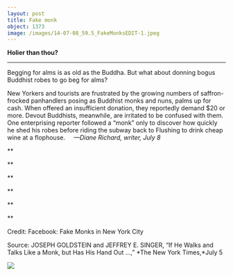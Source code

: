 ```yaml
---
layout: post
title: Fake monk
object: 1373
image: /images/14-07-08_59.5_FakeMonksEDIT-1.jpeg
---
```

**Holier than thou?**

****

Begging for alms is as old as the Buddha. But what about donning bogus Buddhist robes to go beg for alms?

New Yorkers and tourists are frustrated by the growing numbers of saffron-frocked panhandlers posing as Buddhist monks and nuns, palms up for cash. When offered an insufficient donation, they reportedly demand \$20 or more. Devout Buddhists, meanwhile, are irritated to be confused with them. One enterprising reporter followed a “monk” only to discover how quickly he shed his robes before riding the subway back to Flushing to drink cheap wine at a flophouse.     *—Diane Richard, writer, July 8*

**

**

**

**

**

**

Credit: Facebook: Fake Monks in New York City

Source: JOSEPH GOLDSTEIN and JEFFREY E. SINGER, “If He Walks and Talks Like a Monk, but Has His Hand Out ...,” *The New York Times,*July 5

![]({{siteurl.base}}/images/14-07-08_59.5_FakeMonksEDIT-1.jpeg)
